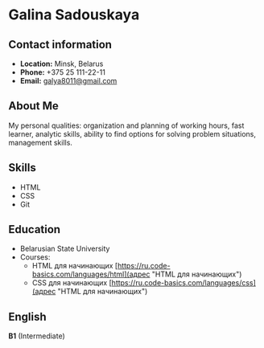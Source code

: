 # Galina Sadouskaya

## Contact information
* **Location:** Minsk, Belarus
* **Phone:** +375 25 111-22-11
* **Email:** galya8011@gmail.com

## About Me
My personal qualities: organization and planning of working hours, fast learner, analytic skills, ability to find options for solving problem situations, management skills.

## Skills
* HTML
* CSS
* Git

## Education
* Belarusian State University
* Courses:
  + HTML для начинающих [https://ru.code-basics.com/languages/html](адрес "HTML для начинающих")
  + CSS для начинающих [https://ru.code-basics.com/languages/css](адрес "HTML для начинающих")

## English
**B1** (Intermediate)
